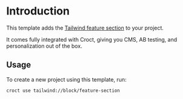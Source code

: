 # Introduction

This template adds the [Tailwind feature section](https://tailwindcss.com/plus/ui-blocks/marketing/sections/feature-sections?utm_source=croct)
to your project.

It comes fully integrated with Croct, giving you CMS, AB testing, and personalization out of the box.

## Usage

To create a new project using this template, run:

```croct-cmd
croct use tailwind://block/feature-section
```
